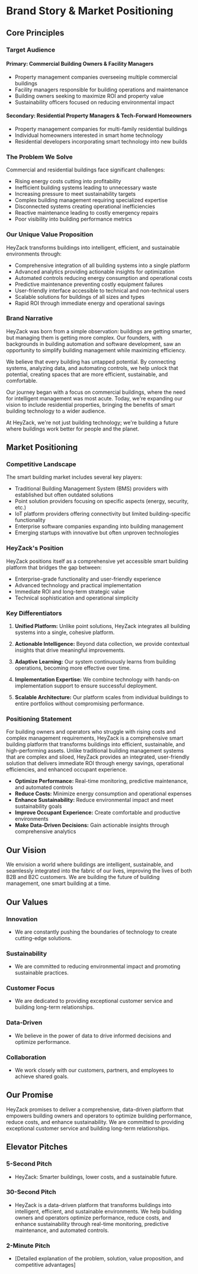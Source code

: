 # Brand Story & Market Positioning

## Core Principles

### Target Audience

#### Primary: Commercial Building Owners & Facility Managers
- Property management companies overseeing multiple commercial buildings
- Facility managers responsible for building operations and maintenance
- Building owners seeking to maximize ROI and property value
- Sustainability officers focused on reducing environmental impact

#### Secondary: Residential Property Managers & Tech-Forward Homeowners
- Property management companies for multi-family residential buildings
- Individual homeowners interested in smart home technology
- Residential developers incorporating smart technology into new builds

### The Problem We Solve

Commercial and residential buildings face significant challenges:
- Rising energy costs cutting into profitability
- Inefficient building systems leading to unnecessary waste
- Increasing pressure to meet sustainability targets
- Complex building management requiring specialized expertise
- Disconnected systems creating operational inefficiencies
- Reactive maintenance leading to costly emergency repairs
- Poor visibility into building performance metrics

### Our Unique Value Proposition

HeyZack transforms buildings into intelligent, efficient, and sustainable environments through:
- Comprehensive integration of all building systems into a single platform
- Advanced analytics providing actionable insights for optimization
- Automated controls reducing energy consumption and operational costs
- Predictive maintenance preventing costly equipment failures
- User-friendly interface accessible to technical and non-technical users
- Scalable solutions for buildings of all sizes and types
- Rapid ROI through immediate energy and operational savings

### Brand Narrative

HeyZack was born from a simple observation: buildings are getting smarter, but managing them is getting more complex. Our founders, with backgrounds in building automation and software development, saw an opportunity to simplify building management while maximizing efficiency.

We believe that every building has untapped potential. By connecting systems, analyzing data, and automating controls, we help unlock that potential, creating spaces that are more efficient, sustainable, and comfortable.

Our journey began with a focus on commercial buildings, where the need for intelligent management was most acute. Today, we're expanding our vision to include residential properties, bringing the benefits of smart building technology to a wider audience.

At HeyZack, we're not just building technology; we're building a future where buildings work better for people and the planet.

## Market Positioning

### Competitive Landscape

The smart building market includes several key players:
- Traditional Building Management System (BMS) providers with established but often outdated solutions
- Point solution providers focusing on specific aspects (energy, security, etc.)
- IoT platform providers offering connectivity but limited building-specific functionality
- Enterprise software companies expanding into building management
- Emerging startups with innovative but often unproven technologies

### HeyZack's Position

HeyZack positions itself as a comprehensive yet accessible smart building platform that bridges the gap between:
- Enterprise-grade functionality and user-friendly experience
- Advanced technology and practical implementation
- Immediate ROI and long-term strategic value
- Technical sophistication and operational simplicity

### Key Differentiators

1. **Unified Platform:** Unlike point solutions, HeyZack integrates all building systems into a single, cohesive platform.

2. **Actionable Intelligence:** Beyond data collection, we provide contextual insights that drive meaningful improvements.

3. **Adaptive Learning:** Our system continuously learns from building operations, becoming more effective over time.

4. **Implementation Expertise:** We combine technology with hands-on implementation support to ensure successful deployment.

5. **Scalable Architecture:** Our platform scales from individual buildings to entire portfolios without compromising performance.

### Positioning Statement

For building owners and operators who struggle with rising costs and complex management requirements, HeyZack is a comprehensive smart building platform that transforms buildings into efficient, sustainable, and high-performing assets. Unlike traditional building management systems that are complex and siloed, HeyZack provides an integrated, user-friendly solution that delivers immediate ROI through energy savings, operational efficiencies, and enhanced occupant experience.
- **Optimize Performance:** Real-time monitoring, predictive maintenance, and automated controls
- **Reduce Costs:** Minimize energy consumption and operational expenses
- **Enhance Sustainability:** Reduce environmental impact and meet sustainability goals
- **Improve Occupant Experience:** Create comfortable and productive environments
- **Make Data-Driven Decisions:** Gain actionable insights through comprehensive analytics

## Our Vision

We envision a world where buildings are intelligent, sustainable, and seamlessly integrated into the fabric of our lives, improving the lives of both B2B and B2C customers. We are building the future of building management, one smart building at a time.

## Our Values

### Innovation
- We are constantly pushing the boundaries of technology to create cutting-edge solutions.

### Sustainability
- We are committed to reducing environmental impact and promoting sustainable practices.

### Customer Focus
- We are dedicated to providing exceptional customer service and building long-term relationships.

### Data-Driven
- We believe in the power of data to drive informed decisions and optimize performance.

### Collaboration
- We work closely with our customers, partners, and employees to achieve shared goals.

## Our Promise

HeyZack promises to deliver a comprehensive, data-driven platform that empowers building owners and operators to optimize building performance, reduce costs, and enhance sustainability. We are committed to providing exceptional customer service and building long-term relationships.

## Elevator Pitches

### 5-Second Pitch
- HeyZack: Smarter buildings, lower costs, and a sustainable future.

### 30-Second Pitch
- HeyZack is a data-driven platform that transforms buildings into intelligent, efficient, and sustainable environments. We help building owners and operators optimize performance, reduce costs, and enhance sustainability through real-time monitoring, predictive maintenance, and automated controls.

### 2-Minute Pitch
- [Detailed explanation of the problem, solution, value proposition, and competitive advantages]
